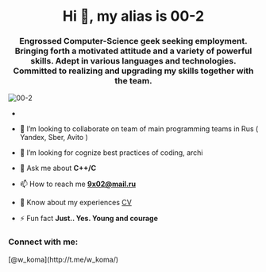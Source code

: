 <h1 align="center">Hi 💫, my alias is 00-2</h1>
<h3 align="center">Engrossed Computer-Science geek seeking employment. Bringing forth a motivated attitude and a variety of powerful skills. Adept in various languages and technologies. Committed to realizing and upgrading my skills together with the team.</h3>

<p align="left"> <img src="https://komarev.com/ghpvc/?username=00-2&label=Views&color=0eb421&style=flat-square" alt="00-2" /> </p>

-

- 👯 I’m looking to collaborate on team of main programming teams in Rus ( Yandex, Sber, Avito )

- 🤝 I’m looking for cognize best practices of coding, archi

- 💬 Ask me about **C++/C**

- 📫 How to reach me **9x02@mail.ru**

- 📄 Know about my experiences [CV](https://docs.google.com/document/d/1sRLeJjugNiqlybp4BQKXcv-XPbBOFOKBcg1aukzZH8A/edit?usp=sharing)

- ⚡ Fun fact **Just.. Yes. Young and courage**

<h3 align="left">Connect with me:</h3>
<p  align="left"> [@w_koma](http://t.me/w_koma/)</p>
